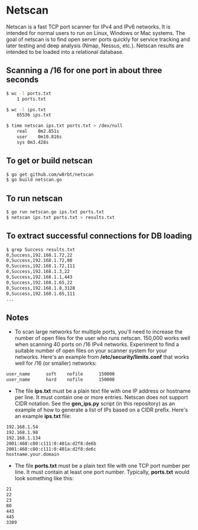 # Netscan

Netscan is a fast TCP port scanner for IPv4 and IPv6 networks. It is intended for normal users to run on Linux, Windows or Mac systems. The goal of netscan is to find open server ports quickly for service tracking and later testing and deep analysis (Nmap, Nessus, etc.). Netscan results are intended to be loaded into a relational database.

## Scanning a /16 for one port in about three seconds

```bash
$ wc -l ports.txt 
    1 ports.txt

$ wc -l ips.txt 
    65536 ips.txt

$ time netscan ips.txt ports.txt > /dev/null
    real    0m2.851s
    user    0m10.816s
    sys 0m3.428s
```

## To get or build netscan

```bash
$ go get github.com/w8rbt/netscan
$ go build netscan.go
```

## To run netscan

```bash
$ go run netscan.go ips.txt ports.txt
$ netscan ips.txt ports.txt > results.txt
```

## To extract successful connections for DB loading
```bash
$ grep Success results.txt 
0,Success,192.168.1.72,22
0,Success,192.168.1.72,80
0,Success,192.168.1.72,111
0,Success,192.168.1.3,22
0,Success,192.168.1.1,443
0,Success,192.168.1.65,22
0,Success,192.168.1.8,3128
0,Success,192.168.1.65,111
...
```

## Notes

* To scan large networks for multiple ports, you'll need to increase the number of open files for the user who runs netscan. 150,000 works well when scanning 40 ports on /16 IPv4 networks. Experiment to find a suitable number of open files on your scanner system for your networks. Here's an example from __/etc/security/limits.conf__ that works well for /16 (or smaller) networks:

```bash
user_name      soft    nofile      150000
user_name      hard    nofile      150000
```

* The file __ips.txt__ must be a plain text file with one IP address or hostname per line. It must contain one or more entries. Netscan does not support CIDR notation. See the __gen_ips.py__ script (in this repository) as an example of how to generate a list of IPs based on a CIDR prefix. Here's an example __ips.txt__ file:

```bash
192.168.1.54
192.168.1.98
192.168.1.134
2001:468:c80:c111:0:401a:d2f8:de6b
2001:468:c80:c111:0:401a:d2f8:de6c
hostname.your.domain
```
* The file __ports.txt__ must be a plain text file with one TCP port number per line. It must contain at least one port number. Typically, __ports.txt__ would look something like this:

```bash
21
22
23
80
443
445
3389
```
